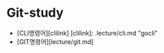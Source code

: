 # Git-study

- [CLI명령어][clilink]
  [clilink]: .lecture/cli.md "gocli"  
- [GIT명령어][lecture/git.md]  